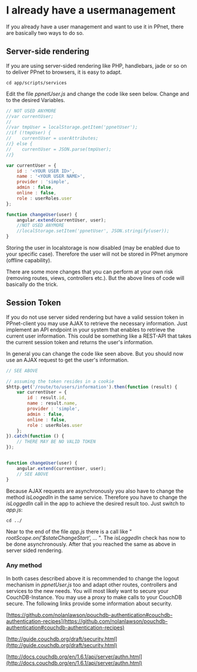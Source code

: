 I already have a usermanagement
===============================

If you already have a user management and want to use it in PPnet, there are 
basically two ways to do so.

## Server-side rendering
If you are using server-sided rendering like PHP, handlebars, jade or so on 
to deliver PPnet to browsers, it is easy to adapt.

```
cd app/scripts/services
```

Edit the file _ppnetUser.js_ and change the code like seen below. 
Change __<YOUR USER ID>__ and __<YOUR USER NAME>__ to the desired Variables.

```js
// NOT USED ANYMORE
//var currentUser;
//
//var tmpUser = localStorage.getItem('ppnetUser');
//if (!tmpUser) {
//    currentUser = userAttributes;
//} else {
//    currentUser = JSON.parse(tmpUser);
//}

var currentUser = {
    id : '<YOUR USER ID>',
    name : '<YOUR USER NAME>',
    provider : 'simple',
    admin : false,
    online : false,
    role : userRoles.user
};

function changeUser(user) {
    angular.extend(currentUser, user);
    //NOT USED ANYMORE
    //localStorage.setItem('ppnetUser', JSON.stringify(user));
}
```

Storing the user in localstorage is now disabled (may be enabled due to your 
specific case). Therefore the user will not be stored in PPnet anymore 
(offline capability).

There are some more changes that you can perform at your own risk 
(removing routes, views, controllers etc.).
But the above lines of code will basically do the trick.


## Session Token
If you do not use server sided rendering but have a valid session token in 
PPnet-client you may use AJAX to retrieve the necessary information.
Just implement an API endpoint in your system that enables to retrieve the 
current user information.
This could be something like a REST-API that takes the current session token 
and returns the user's information.

In general you can change the code like seen above. But you should now use 
an AJAX request to get the user's information.

```js
// SEE ABOVE

// assuming the token resides in a cookie
$http.get('/route/to/users/information').then(function (result) {
    var currentUser = {
        id : result.id,
        name : result.name,
        provider : 'simple',
        admin : false,
        online : false,
        role : userRoles.user
    };
}).catch(function () {
    // THERE MAY BE NO VALID TOKEN
});


function changeUser(user) {
    angular.extend(currentUser, user);
    // SEE ABOVE
}
```

Because AJAX requests are asynchronously you also have to change the method 
_isLoogedIn_ in the same service.
Therefore you have to change the _isLoggedIn_ call in the app to achieve the 
desired result too.
Just switch to _app.js_:

```
cd ../
```

Near to the end of the file _app.js_ there is a call like 
" _$rootScope.$on('$stateChangeStart', ..._ ". The _isLoggedIn_ check has now 
to be done asynchronously.
After that you reached the same as above in server sided rendering.

### Any method

In both cases described above it is recommended to change the logout mechanism 
in _ppnetUser.js_ too and adapt other routes, controllers and services to the
new needs.
You will most likely want to secure your CouchDB-Instance. You may use a proxy to 
make calls to your CouchDB secure. The following links provide some information 
about security.

[https://github.com/nolanlawson/pouchdb-authentication#couchdb-authentication-recipes](https://github.com/nolanlawson/pouchdb-authentication#couchdb-authentication-recipes)

[http://guide.couchdb.org/draft/security.html](http://guide.couchdb.org/draft/security.html)

[http://docs.couchdb.org/en/1.6.1/api/server/authn.html](http://docs.couchdb.org/en/1.6.1/api/server/authn.html)




